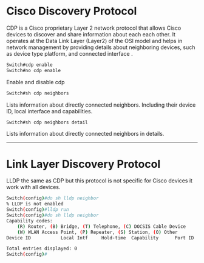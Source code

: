 # Cisco Discovery Protocol

CDP is a Cisco proprietary Layer 2 network protocol that allows Cisco devices to discover and share information about each each other. It operates at the Data Link Layer (Layer2) of the OSI model and helps in network management by providing details about neighboring devices, such as device type platform, and connected interface .

```sh
Switch#cdp enable
Switch#no cdp enable
```

Enable and disable cdp

```sh
Switch#sh cdp neighbors
```

Lists information about directly connected neighbors. Including their device ID, local interface and capabilities.

```sh
Switch#sh cdp neighbors detail 
```

Lists information about directly connected neighbors in details.

---

# Link Layer Discovery Protocol

LLDP the same as CDP but this protocol is not specific for Cisco devices it work with all devices.

```sh
Switch(config)#do sh lldp neighbor
% LLDP is not enabled
Switch(config)#lldp run
Switch(config)#do sh lldp neighbor
Capability codes:
    (R) Router, (B) Bridge, (T) Telephone, (C) DOCSIS Cable Device
    (W) WLAN Access Point, (P) Repeater, (S) Station, (O) Other
Device ID           Local Intf     Hold-time  Capability      Port ID

Total entries displayed: 0
Switch(config)#
```

